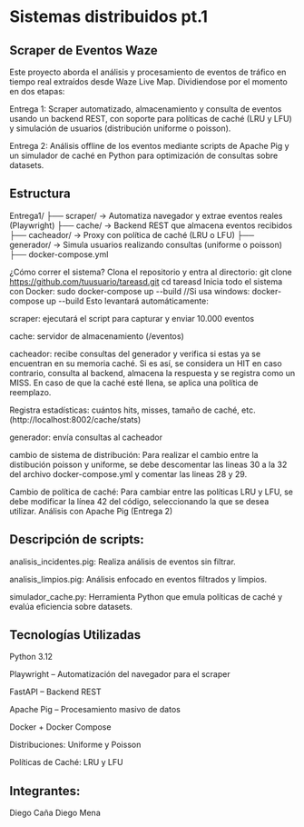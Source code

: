 # Sistemas distribuidos pt.1
Scraper de Eventos Waze
------------------------------------------------------------------------------------------------------------------------------------------------------------------------------

Este proyecto aborda el análisis y procesamiento de eventos de tráfico en tiempo real extraídos desde Waze Live Map. Dividiendose por el momento en dos etapas:

Entrega 1: Scraper automatizado, almacenamiento y consulta de eventos usando un backend REST, con soporte para políticas de caché (LRU y LFU) y simulación de usuarios (distribución uniforme o poisson).

Entrega 2: Análisis offline de los eventos mediante scripts de Apache Pig y un simulador de caché en Python para optimización de consultas sobre datasets.

Estructura
------------------------------------------------------------------------------------------------------------------------------------------------------------------------------

Entrega1/ ├── scraper/ → Automatiza navegador y extrae eventos reales (Playwright) ├── cache/ → Backend REST que almacena eventos recibidos ├── cacheador/ → Proxy con política de caché (LRU o LFU) ├── generador/ → Simula usuarios realizando consultas (uniforme o poisson) ├── docker-compose.yml

¿Cómo correr el sistema?
Clona el repositorio y entra al directorio:
  git clone https://github.com/tuusuario/tareasd.git
  cd tareasd
Inicia todo el sistema con Docker:
  sudo docker-compose up --build
  //Si usa windows: docker-compose up --build
Esto levantará automáticamente: 

scraper: ejecutará el script para capturar y enviar 10.000 eventos

cache: servidor de almacenamiento (/eventos)

cacheador: recibe consultas del generador y verifica si estas ya se encuentran en su memoria caché. Si es así, se considera un HIT en caso contrario, consulta al backend, almacena la respuesta y se registra como un MISS. En caso de que la caché esté llena, se aplica una política de reemplazo.

Registra estadísticas: cuántos hits, misses, tamaño de caché, etc. (http://localhost:8002/cache/stats)

generador: envía consultas al cacheador 

cambio de sistema de distribución: Para realizar el cambio entre la distibución poisson y uniforme, se debe descomentar las lineas 30 a la 32 del archivo docker-compose.yml y comentar las lineas 28 y 29.

Cambio de política de caché: Para cambiar entre las políticas LRU y LFU, se debe modificar la línea 42 del código, seleccionando la que se desea utilizar.
Análisis con Apache Pig (Entrega 2)


Descripción de scripts:
------------------------------------------------------------------------------------------------------------------------------------------------------------------------------

analisis_incidentes.pig: Realiza análisis de eventos sin filtrar.

analisis_limpios.pig: Análisis enfocado en eventos filtrados y limpios.

simulador_cache.py: Herramienta Python que emula políticas de caché y evalúa eficiencia sobre datasets.

Tecnologías Utilizadas
------------------------------------------------------------------------------------------------------------------------------------------------------------------------------

Python 3.12

Playwright – Automatización del navegador para el scraper

FastAPI – Backend REST

Apache Pig – Procesamiento masivo de datos

Docker + Docker Compose

Distribuciones: Uniforme y Poisson

Políticas de Caché: LRU y LFU



Integrantes: 
------------------------------------------------------------------------------------------------------------------------------------------------------------------------------
  Diego Caña
  Diego Mena

